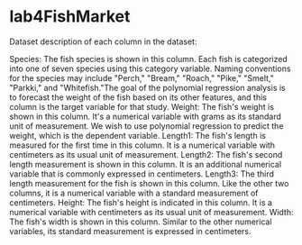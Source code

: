 # lab4FishMarket
Dataset description of each column in the dataset:

Species: The fish species is shown in this column. Each fish is categorized into one of seven species using this category variable. Naming conventions for the species may include "Perch," "Bream," "Roach," "Pike," "Smelt," "Parkki," and "Whitefish."The goal of the polynomial regression analysis is to forecast the weight of the fish based on its other features, and this column is the target variable for that study.
Weight: The fish's weight is shown in this column. It's a numerical variable with grams as its standard unit of measurement. We wish to use polynomial regression to predict the weight, which is the dependent variable.
Length1: The fish's length is measured for the first time in this column. It is a numerical variable with centimeters as its usual unit of measurement.
Length2: The fish's second length measurement is shown in this column. It is an additional numerical variable that is commonly expressed in centimeters.
Length3: The third length measurement for the fish is shown in this column. Like the other two columns, it is a numerical variable with a standard measurement of centimeters.
Height: The fish's height is indicated in this column. It is a numerical variable with centimeters as its usual unit of measurement.
Width: The fish's width is shown in this column. Similar to the other numerical variables, its standard measurement is expressed in centimeters.

